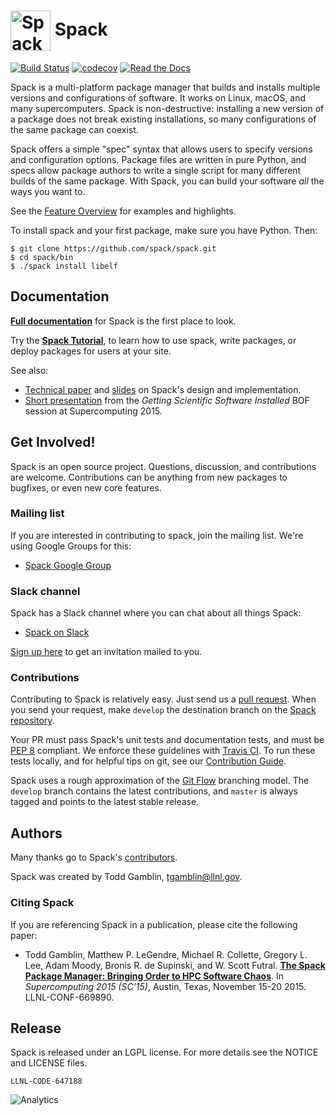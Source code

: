 # <img src="https://cdn.rawgit.com/spack/spack/features/svg-logo/share/spack/logo/spack-logo.svg" width="64" valign="middle" alt="Spack"/> Spack

[![Build Status](https://travis-ci.org/kaust-rc/spack.svg?branch=develop)](https://travis-ci.org/kaust-rc/spack)
[![codecov](https://codecov.io/gh/kaust-rc/spack/branch/develop/graph/badge.svg)](https://codecov.io/gh/kaust-rc/spack)
[![Read the Docs](https://readthedocs.org/projects/spack/badge/?version=latest)](https://spack.readthedocs.io)

Spack is a multi-platform package manager that builds and installs
multiple versions and configurations of software. It works on Linux,
macOS, and many supercomputers. Spack is non-destructive: installing a
new version of a package does not break existing installations, so many
configurations of the same package can coexist.

Spack offers a simple "spec" syntax that allows users to specify versions
and configuration options. Package files are written in pure Python, and
specs allow package authors to write a single script for many different
builds of the same package.  With Spack, you can build your software
*all* the ways you want to.

See the
[Feature Overview](http://spack.readthedocs.io/en/latest/features.html)
for examples and highlights.

To install spack and your first package, make sure you have Python.
Then:

    $ git clone https://github.com/spack/spack.git
    $ cd spack/bin
    $ ./spack install libelf

Documentation
----------------

[**Full documentation**](http://spack.readthedocs.io/) for Spack is the first place to look.

Try the
[**Spack Tutorial**](http://spack.readthedocs.io/en/latest/tutorial.html),
to learn how to use spack, write packages, or deploy packages for users
at your site.

See also:
  * [Technical paper](http://www.computer.org/csdl/proceedings/sc/2015/3723/00/2807623.pdf) and
    [slides](https://tgamblin.github.io/files/Gamblin-Spack-SC15-Talk.pdf) on Spack's design and implementation.
  * [Short presentation](https://tgamblin.github.io/files/Gamblin-Spack-Lightning-Talk-BOF-SC15.pdf) from the *Getting Scientific Software Installed* BOF session at Supercomputing 2015.

Get Involved!
------------------------

Spack is an open source project.  Questions, discussion, and
contributions are welcome. Contributions can be anything from new
packages to bugfixes, or even new core features.

### Mailing list

If you are interested in contributing to spack, join the mailing list.
We're using Google Groups for this:

  * [Spack Google Group](https://groups.google.com/d/forum/spack)

### Slack channel

Spack has a Slack channel where you can chat about all things Spack:

  * [Spack on Slack](https://spackpm.slack.com)

[Sign up here](https://spackpm.herokuapp.com) to get an invitation mailed
to you.

### Contributions

Contributing to Spack is relatively easy.  Just send us a
[pull request](https://help.github.com/articles/using-pull-requests/).
When you send your request, make ``develop`` the destination branch on the
[Spack repository](https://github.com/spack/spack).

Your PR must pass Spack's unit tests and documentation tests, and must be
[PEP 8](https://www.python.org/dev/peps/pep-0008/) compliant.  We enforce
these guidelines with [Travis CI](https://travis-ci.org/spack/spack).  To
run these tests locally, and for helpful tips on git, see our
[Contribution Guide](http://spack.readthedocs.io/en/latest/contribution_guide.html).

Spack uses a rough approximation of the
[Git Flow](http://nvie.com/posts/a-successful-git-branching-model/)
branching model.  The ``develop`` branch contains the latest
contributions, and ``master`` is always tagged and points to the latest
stable release.

Authors
----------------
Many thanks go to Spack's [contributors](https://github.com/spack/spack/graphs/contributors).

Spack was created by Todd Gamblin, tgamblin@llnl.gov.

### Citing Spack

If you are referencing Spack in a publication, please cite the following paper:

 * Todd Gamblin, Matthew P. LeGendre, Michael R. Collette, Gregory L. Lee,
   Adam Moody, Bronis R. de Supinski, and W. Scott Futral.
   [**The Spack Package Manager: Bringing Order to HPC Software Chaos**](http://www.computer.org/csdl/proceedings/sc/2015/3723/00/2807623.pdf).
   In *Supercomputing 2015 (SC’15)*, Austin, Texas, November 15-20 2015. LLNL-CONF-669890.

Release
----------------
Spack is released under an LGPL license.  For more details see the
NOTICE and LICENSE files.

``LLNL-CODE-647188``

![Analytics](https://ga-beacon.appspot.com/UA-101208306-3/welcome-page?pixel)
